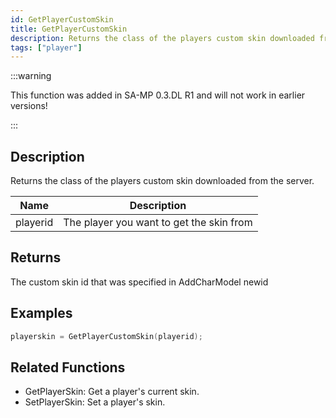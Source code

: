 ```yaml
---
id: GetPlayerCustomSkin
title: GetPlayerCustomSkin
description: Returns the class of the players custom skin downloaded from the server.
tags: ["player"]
---
```


:::warning

This function was added in SA-MP 0.3.DL R1 and will not work in earlier versions!

:::

## Description

Returns the class of the players custom skin downloaded from the server.

| Name     | Description                              |
| -------- | ---------------------------------------- |
| playerid | The player you want to get the skin from |

## Returns

The custom skin id that was specified in AddCharModel newid

## Examples

```c
playerskin = GetPlayerCustomSkin(playerid);
```

## Related Functions

- GetPlayerSkin: Get a player's current skin.
- SetPlayerSkin: Set a player's skin.
